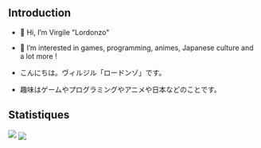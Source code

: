 ## Introduction
- 👋 Hi, I’m Virgile "Lordonzo"
- 👀 I’m interested in games, programming, animes, Japanese culture and a lot more !

- こんにちは。ヴィルジル「ロードンゾ」です。
- 趣味はゲームやプログラミングやアニメや日本などのことです。

## Statistiques
<img align="bottom" src="https://github-readme-stats.vercel.app/api/top-langs/?username=Lordonzo&layout=compact&theme=vue-dark">

<a href="https://github.com/Lordonzo/2048Game">
  <img align="center" src="[https://github.com/Lordonzo/2048Game/blob/master/assets/2048_logo.png](https://raw.githubusercontent.com/Lordonzo/2048Game/refs/heads/master/assets/2048_logo.png)?width=64" />
</a>
<!---
Lordonzo/Lordonzo is a ✨ special ✨ repository because its `README.md` (this file) appears on your GitHub profile.
You can click the Preview link to take a look at your changes.
--->
